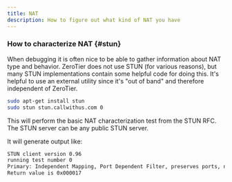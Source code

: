 ```yaml
---
title: NAT
description: How to figure out what kind of NAT you have
---
```


### How to characterize NAT {#stun}

When debugging it is often nice to be able to gather information about NAT type and behavior. ZeroTier does not use STUN (for various reasons), but many STUN implementations contain some helpful code for doing this. It's helpful to use an external utility since it's "out of band" and therefore independent of ZeroTier.

```sh
sudo apt-get install stun
sudo stun stun.callwithus.com 0
```

This will perform the basic NAT characterization test from the STUN RFC. The STUN server can be any public STUN server.

It will generate output like:

```sh
STUN client version 0.96
running test number 0
Primary: Independent Mapping, Port Dependent Filter, preserves ports, no hairpin
Return value is 0x000017
```
